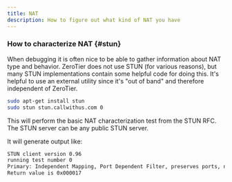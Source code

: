 ```yaml
---
title: NAT
description: How to figure out what kind of NAT you have
---
```


### How to characterize NAT {#stun}

When debugging it is often nice to be able to gather information about NAT type and behavior. ZeroTier does not use STUN (for various reasons), but many STUN implementations contain some helpful code for doing this. It's helpful to use an external utility since it's "out of band" and therefore independent of ZeroTier.

```sh
sudo apt-get install stun
sudo stun stun.callwithus.com 0
```

This will perform the basic NAT characterization test from the STUN RFC. The STUN server can be any public STUN server.

It will generate output like:

```sh
STUN client version 0.96
running test number 0
Primary: Independent Mapping, Port Dependent Filter, preserves ports, no hairpin
Return value is 0x000017
```
